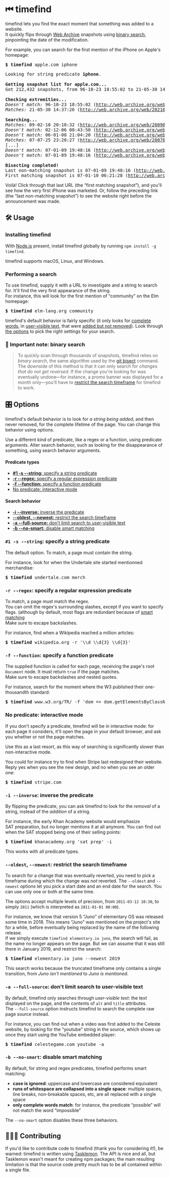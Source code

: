 # ⏮ timefind

timefind lets you find the exact moment that something was added to a website.  
It quickly flips through [Web Archive](https://archive.org/web/) snapshots using [binary search](https://en.wikipedia.org/wiki/Binary_search), pinpointing the date of the modification.

For example, you can search for the first mention of the iPhone on Apple's homepage:

<pre>
<b>$ timefind</b> apple.com iphone
</pre>

<pre>
Looking for string predicate <strong>iphone</strong>.

<strong>Getting snapshot list for apple.com...</strong>
Got 212,432 snapshots, from 96-10-23 18:55:02 to 21-05-30 14:37:26.

<strong>Checking extremities...</strong>
<em>Doesn't match:</em> 96-10-23 18:55:02 (<a href="http://web.archive.org/web/19961023165502/http://www.apple.com:80/">http://web.archive.org/web/19961023165502/http://www.apple.com:80/</a>)
<em>Matches:</em> 21-05-30 14:37:26 (<a href="http://web.archive.org/web/20210530123726/https://www.apple.com/">http://web.archive.org/web/20210530123726/https://www.apple.com/</a>)

<strong>Searching...</strong>
<em>Matches:</em> 09-02-10 20:10:32 (<a href="http://web.archive.org/web/20090210191032/http://www.apple.com:80/">http://web.archive.org/web/20090210191032/http://www.apple.com:80/</a>)
<em>Doesn't match:</em> 02-12-06 00:43:50 (<a href="http://web.archive.org/web/20021205234350/http://www.apple.com:80/?">http://web.archive.org/web/20021205234350/http://www.apple.com:80/?</a>)
<em>Doesn't match:</em> 06-01-08 21:04:20 (<a href="http://web.archive.org/web/20060108200420/http://apple.com:80/">http://web.archive.org/web/20060108200420/http://apple.com:80/</a>)
<em>Matches:</em> 07-07-25 23:28:27 (<a href="http://web.archive.org/web/20070725212827/http://www.apple.com/">http://web.archive.org/web/20070725212827/http://www.apple.com/</a>)
[...]
<em>Doesn't match:</em> 07-01-09 19:48:16 (<a href="http://web.archive.org/web/20070109184816/http://www.apple.com/">http://web.archive.org/web/20070109184816/http://www.apple.com/</a>)
<em>Doesn't match:</em> 07-01-09 19:48:16 (<a href="http://web.archive.org/web/20070109184816/http://www.apple.com/">http://web.archive.org/web/20070109184816/http://www.apple.com/</a>)

<strong>Bisecting completed!</strong>
Last non-matching snapshot is 07-01-09 19:48:16 (<a href="http://web.archive.org/web/20070109184816/http://www.apple.com/)">http://web.archive.org/web/20070109184816/http://www.apple.com/)</a>.
First matching snapshot is 07-01-10 06:21:28 (<a href="http://web.archive.org/web/20070110052128/http://www.apple.com:80/)">http://web.archive.org/web/20070110052128/http://www.apple.com:80/)</a>.
</pre>

Voilà! Click through that last URL (the “first matching snapshot”), and you'll see how the very first iPhone was marketed. Or, follow the preceding link (the “last non-matching snapshot”) to see the website right before the announcement was made.

## 🛠 Usage

### Installing timefind

With [Node.js](https://nodejs.org/) present, install timefind globally by running `npm install -g timefind`.

timefind supports macOS, Linux, and Windows.

### Performing a search

To use timefind, supply it with a URL to investigate and a string to search for. It'll find the very first appearance of the string.  
For instance, this will look for the first mention of “community” on the Elm homepage:
<pre>
<b>$ timefind</b> elm-lang.org community
</pre>

timefind's default behavior is fairly specific (it only looks for [complete words](#-b---no-smart-disable-smart-matching), in [user-visible text](#-a---full-source-dont-limit-search-to-user-visible-text), that were [added but not removed](#-i---inverse-inverse-the-predicate)). Look through [the options](#-options) to pick the right settings for your search.

### 💬 Important note: binary search
> To quickly scan through thousands of snapshots, timefind relies on _binary search_, the same algorithm used by the [git bisect](https://git-scm.com/docs/git-bisect) command.  
The downside of this method is that it can only search for _changes that do not get reversed_. If the change you're looking for was eventually undone—for instance, a promo banner was displayed for a month only—you'll have to [restrict the search timeframe](#--oldest---newest-restrict-the-search-timeframe) for timefind to work.

## 🎛 Options

timefind's default behavior is to look for _a string being added_, and then never removed, for the complete lifetime of the page. You can change this behavior using options.

Use a different kind of predicate, like a regex or a function, using predicate arguments. Alter search behavior, such as looking for the disappearance of something, using search behavior arguments.

#### Predicate types

- [**#1 -s --string:** specify a string predicate](#1--s---string-specify-a-string-predicate)
- [**-r --regex:** specify a regular expression predicate](#-r---regex-specify-a-regular-expression-predicate)
- [**-f --function:** specify a function predicate](#-f---function-specify-a-function-predicate)
- [No predicate: interactive mode](#no-predicate-interactive-mode)

#### Search behavior

- [**-i --inverse:** inverse the predicate](#-i---inverse-inverse-the-predicate)
- [**--oldest, --newest:** restrict the search timeframe](#--oldest---newest-restrict-the-search-timeframe)
- [**-a --full-source:** don&#39;t limit search to user-visible text](#-a---full-source-dont-limit-search-to-user-visible-text)
- [**-b --no-smart:** disable smart matching](#-b---no-smart-disable-smart-matching)

### `#1 -s --string`: specify a string predicate

The default option. To match, a page must contain the string.

For instance, look for when the Undertale site started mentionned merchandise:
<pre>
<b>$ timefind</b> undertale.com merch
</pre>

### `-r --regex`: specify a regular expression predicate

To match, a page must match the regex.  
You can omit the regex's surrounding slashes, except if you want to specify flags. (although by default, most flags are redundant because of [smart matching](#-b---no-smart-disable-smart-matching)  
Make sure to escape backslashes.

For instance, find when a Wikipedia reached a million articles:
<pre>
<b>$ timefind</b> wikipedia.org -r '\\d \\d{3} \\d{3}'
</pre>

### `-f --function`: specify a function predicate

The supplied function is called for each page, receiving the page's root `Document` node. It must return `true` if the page matches.  
Make sure to escape backslashes and nested quotes.  

For instance, search for the moment where the W3 published their one-thousandth standard:
<pre>
<b>$ timefind</b> www.w3.org/TR/ -f 'dom => dom.getElementsByClassName("pubdetails").length >= 1000'
</pre>

### No predicate: interactive mode

If you don't specify a predicate, timefind will be in interactive mode: for each page it considers, it'll open the page in your default browser, and ask you whether or not the page matches.

Use this as a last resort, as this way of searching is significantly slower than non-interactive mode.

You could for instance try to find when Stripe last redesigned their website. Reply yes when you see the new design, and no when you see an older one:
<pre>
<b>$ timefind</b> stripe.com
</pre>

### `-i --inverse`: inverse the predicate

By flipping the predicate, you can ask timefind to look for the _removal_ of a string, instead of the _addition_ of a string.

For instance, the early Khan Academy website would emphasize SAT preparation, but no longer mentions it at all anymore. You can find out when the SAT stopped being one of their selling points:
<pre>
<b>$ timefind</b> khanacademy.org 'sat prep' -i
</pre>

This works with all predicate types.

### `--oldest`, `--newest`: restrict the search timeframe

To search for a change that was eventually reverted, you need to pick a timeframe during which the change was _not_ reverted. The `--oldest` and `--newest` options let you pick a start date and an end date for the search. You can use only one or both at the same time.

The options accept multiple levels of precision, from `2011-03-12 10:30`, to simply `2011` (which is interpreted as `2011-01-01 00:00`).

For instance, we know that version 5 “Juno” of elementary OS was released some time in 2018. This means “Juno” was mentioned on the project's site for a while, before eventually being replaced by the name of the following release.  
If we simply execute `timefind elementary.io juno`, the search will fail, as the name no longer appears on the page. But we can assume that it was still there in January 2019, and restrict the search:
<pre>
<b>$ timefind</b> elementary.io juno --newest 2019
</pre>

This search works because the truncated timeframe only contains a single transition, from _Juno isn't mentioned_ to _Juno is mentioned_.

### `-a --full-source`: don't limit search to user-visible text

By default, timefind only searches through _user-visible text_: the text displayed on the page, and the contents of `alt` and `title` attributes.  
The `--full-source` option instructs timefind to search the complete raw page source instead.

For instance, you can find out when a video was first added to the Celeste website, by looking for the “youtube” string in the source, which shows up once they start using the YouTube embedded player:
<pre>
<b>$ timefind</b> celestegame.com youtube -a
</pre>

### `-b --no-smart`: disable smart matching

By default, for string and regex predicates, timefind performs smart matching:
- **case is ignored**: uppercase and lowercase are considered equivalent
- **runs of whitespace are collapsed into a single space**: multiple spaces, line breaks, non-breakable spaces, etc, are all replaced with a single space
- **only complete words match**: for instance, the predicate “possible” will not match the word “impossible”

The `--no-smart` option disables these three behaviors.

## 👩🏿‍💻 Contributing

If you'd like to contribute code to timefind (thank you for considering it!), be warned: timefind is written using [Tasklemon](https://github.com/cykelero/tasklemon). The API is nice and all, but Tasklemon wasn't meant for creating npm packages; the main resulting limitation is that the source code pretty much has to be all contained within a single file.
